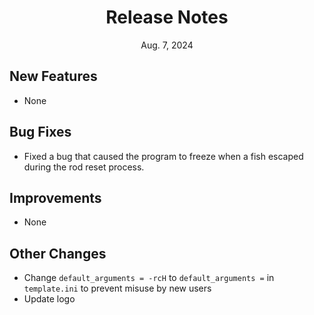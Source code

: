 
<div align="center">
<h1>Release Notes</h1>
Aug. 7, 2024
</div>


## New Features
- None

## Bug Fixes
- Fixed a bug that caused the program to freeze when a fish escaped during the rod reset process.

## Improvements
- None

## Other Changes
- Change `default_arguments = -rcH` to `default_arguments =` in `template.ini` to prevent misuse by new users
- Update logo

<!-- > [!NOTE]
**Please refer to `template.ini` to check new settings**. -->
